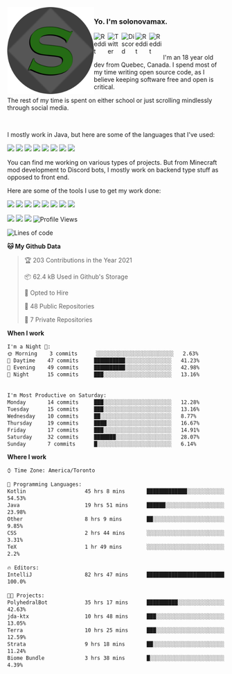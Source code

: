 <!-- dummy -->

<img align="left" alt="Avatar" width="200px" src="https://raw.githubusercontent.com/solonovamax/solonovamax/main/solonovamax-circle.png" />

### Yo. I'm solonovamax.

<a href="https://gitlab.com/solonovamax">
    <img align="left" alt="Reddit" width="32px" src="https://img.icons8.com/color/2x/gitlab.png">
</a>

<a href="https://twitter.com/solonovamax">
    <img align="left" alt="Twitter" width="32px" src="https://img.icons8.com/color/2x/twitter.png">
</a>

<a href="https://discord.gg/YFSQ4cF">
    <img align="left" alt="Discord" width="32px" src="https://img.icons8.com/color/2x/discord-logo.png">
</a>

<!-- <a href="https://twitch.tv/solonovamax">
    <img align="left" alt="Twitch" width="32px" src="https://img.icons8.com/color/2x/twitch.png">
</a> -->

<a href="https://reddit.com/u/solonovamax">
    <img align="left" alt="Reddit" width="32px" src="https://img.icons8.com/color/2x/reddit.png">
</a>

<a href="https://www.youtube.com/channel/UCTxCeyGu41WfEBT8mXpjHMA">
    <img align="left" alt="Reddit" width="32px" src="https://img.icons8.com/color/2x/youtube.png">
</a>

<!-- <a href="https://open.spotify.com/user/solonovamax">
    <img align="left" alt="Spotify" width="32px" src="https://img.icons8.com/color/2x/spotify.png">
</a> -->

<br />
<br />

I'm an 18 year old dev from Quebec, Canada.
I spend most of my time writing open source code, as I believe keeping software free and open is critical.

The rest of my time is spent on either school or just scrolling mindlessly through social media.

<br/>

I mostly work in Java, but here are some of the languages that I've used:

<code><img height="20" src="https://img.icons8.com/color/1x/java-coffee-cup-logo.png"></code>
<code><img height="20" src="https://img.icons8.com/color/1x/kotlin.png"></code>
<code><img height="20" src="https://img.icons8.com/color/1x/javascript.png"></code>
<code><img height="20" src="https://img.icons8.com/color/1x/nodejs.png"></code>
<code><img height="20" src="https://img.icons8.com/color/1x/python.png"></code>
<code><img height="20" src="https://img.icons8.com/color/1x/html-5.png"></code>
<code><img height="20" src="https://img.icons8.com/color/1x/css3.png"></code>
<code><img height="20" src="https://img.icons8.com/color/1x/graphql.png"></code>

You can find me working on various types of projects.
But from Minecraft mod development to Discord bots, I mostly work on backend type stuff as opposed to front end.

Here are some of the tools I use to get my work done:

<code><img height="20" src="https://img.icons8.com/material/1x/intellij-idea.png"></code>
<code><img height="20" src="https://img.icons8.com/color/1x/git.png"></code>
<code><img height="20" src="https://img.icons8.com/color/1x/docker.png"></code>
<code><img height="20" src="https://img.icons8.com/color/1x/linux.png"></code>
<code><img height="20" src="https://img.icons8.com/color/1x/mongodb.png"></code>
<code><img height="20" src="https://img.icons8.com/metro/1x/mysql.png"></code>
<code><img height="20" src="https://img.icons8.com/fluent/1x/console.png"></code>
<code><img height="20" src="https://img.icons8.com/color/1x/open-source.png"></code>

![](https://img.shields.io/badge/OS-Linux-informational?style=flat&logo=Arch%20Linux&logoColor=white&color=007ec6)
![](https://img.shields.io/badge/Editor-IntelliJ%20Idea-informational?style=flat&logo=IntelliJ%20Idea&logoColor=white&color=007ec6)
![](https://img.shields.io/badge/Main%20Languages-Java%20%26%20Kotlin-informational?style=flat&logo=Java&logoColor=white&color=007ec6)
![Profile Views](https://komarev.com/ghpvc/?username=solonovamax&color=blue&style=flat)








<!--START_SECTION:waka-->
![Lines of code](https://img.shields.io/badge/From%20Hello%20World%20I%27ve%20Written-31440%20lines%20of%20code-blue)

**🐱 My Github Data** 

> 🏆 203 Contributions in the Year 2021
 > 
> 📦 62.4 kB Used in Github's Storage 
 > 
> 💼 Opted to Hire
 > 
> 📜 48 Public Repositories 
 > 
> 🔑 7 Private Repositories  
 > 
**When I work** 

```text
I'm a Night 🦉: 
🌞 Morning    3 commits      ░░░░░░░░░░░░░░░░░░░░░░░░░   2.63% 
🌆 Daytime    47 commits     ██████████░░░░░░░░░░░░░░░   41.23% 
🌃 Evening    49 commits     ██████████░░░░░░░░░░░░░░░   42.98% 
🌙 Night      15 commits     ███░░░░░░░░░░░░░░░░░░░░░░   13.16%


I'm Most Productive on Saturday: 
Monday       14 commits     ███░░░░░░░░░░░░░░░░░░░░░░   12.28% 
Tuesday      15 commits     ███░░░░░░░░░░░░░░░░░░░░░░   13.16% 
Wednesday    10 commits     ██░░░░░░░░░░░░░░░░░░░░░░░   8.77% 
Thursday     19 commits     ████░░░░░░░░░░░░░░░░░░░░░   16.67% 
Friday       17 commits     ███░░░░░░░░░░░░░░░░░░░░░░   14.91% 
Saturday     32 commits     ███████░░░░░░░░░░░░░░░░░░   28.07% 
Sunday       7 commits      █░░░░░░░░░░░░░░░░░░░░░░░░   6.14%

```


**Where I work** 

```text
⌚︎ Time Zone: America/Toronto

💬 Programming Languages: 
Kotlin                   45 hrs 8 mins       █████████████░░░░░░░░░░░░   54.53% 
Java                     19 hrs 51 mins      ██████░░░░░░░░░░░░░░░░░░░   23.98% 
Other                    8 hrs 9 mins        ██░░░░░░░░░░░░░░░░░░░░░░░   9.85% 
CSS                      2 hrs 44 mins       ░░░░░░░░░░░░░░░░░░░░░░░░░   3.31% 
TeX                      1 hr 49 mins        ░░░░░░░░░░░░░░░░░░░░░░░░░   2.2%

🔥 Editors: 
IntelliJ                 82 hrs 47 mins      █████████████████████████   100.0%

🐱‍💻 Projects: 
PolyhedralBot            35 hrs 17 mins      ██████████░░░░░░░░░░░░░░░   42.63% 
jda-ktx                  10 hrs 48 mins      ███░░░░░░░░░░░░░░░░░░░░░░   13.05% 
Terra                    10 hrs 25 mins      ███░░░░░░░░░░░░░░░░░░░░░░   12.59% 
Strata                   9 hrs 18 mins       ██░░░░░░░░░░░░░░░░░░░░░░░   11.24% 
Biome Bundle             3 hrs 38 mins       █░░░░░░░░░░░░░░░░░░░░░░░░   4.39%

```


<!--END_SECTION:waka-->

<!--
**solonovamax/solonovamax** is a ✨ _special_ ✨ repository because its `README.md` (this file) appears on your GitHub profile.

Here are some ideas to get you started:

- 🔭 I’m currently working on ...
- 🌱 I’m currently learning ...
- 👯 I’m looking to collaborate on ...
- 🤔 I’m looking for help with ...
- 💬 Ask me about ...
- 📫 How to reach me: ...
- 😄 Pronouns: ...
- ⚡ Fun fact: ...
-->
